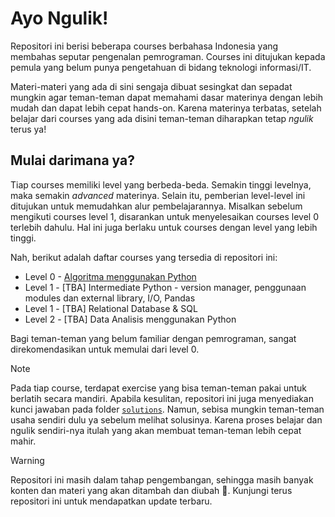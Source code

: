 # Ayo Ngulik!

Repositori ini berisi beberapa courses berbahasa Indonesia yang membahas seputar pengenalan pemrograman. Courses ini ditujukan kepada pemula yang belum punya pengetahuan di bidang teknologi informasi/IT.

Materi-materi yang ada di sini sengaja dibuat sesingkat dan sepadat mungkin agar teman-teman dapat memahami dasar materinya dengan lebih mudah dan dapat lebih cepat hands-on. Karena materinya terbatas, setelah belajar dari courses yang ada disini teman-teman diharapkan tetap *ngulik* terus ya!

## Mulai darimana ya?

Tiap courses memiliki level yang berbeda-beda. Semakin tinggi levelnya, maka semakin *advanced* materinya. Selain itu, pemberian level-level ini ditujukan untuk memudahkan alur pembelajarannya. Misalkan sebelum mengikuti courses level 1, disarankan untuk menyelesaikan courses level 0 terlebih dahulu. Hal ini juga berlaku untuk courses dengan level yang lebih tinggi.

Nah, berikut adalah daftar courses yang tersedia di repositori ini:

- Level 0 - [Algoritma menggunakan Python](https://github.com/rahmanda/ayongulik/tree/main/courses/level-0/algoritma-menggunakan-python)
- Level 1 - [TBA] Intermediate Python - version manager, penggunaan modules dan external library, I/O, Pandas
- Level 1 - [TBA] Relational Database & SQL
- Level 2 - [TBA] Data Analisis menggunakan Python

Bagi teman-teman yang belum familiar dengan pemrograman, sangat direkomendasikan untuk memulai dari level 0.

> [!NOTE]
> Pada tiap course, terdapat exercise yang bisa teman-teman pakai untuk berlatih secara mandiri. Apabila kesulitan, repositori ini juga menyediakan kunci jawaban pada folder [`solutions`](https://github.com/rahmanda/ayongulik/tree/main/solutions/). Namun, sebisa mungkin teman-teman usaha sendiri dulu ya sebelum melihat solusinya. Karena proses belajar dan ngulik sendiri-nya itulah yang akan membuat teman-teman lebih cepat mahir.

> [!WARNING]
> Repositori ini masih dalam tahap pengembangan, sehingga masih banyak konten dan materi yang akan ditambah dan diubah :pray:.
> Kunjungi terus repositori ini untuk mendapatkan update terbaru.
